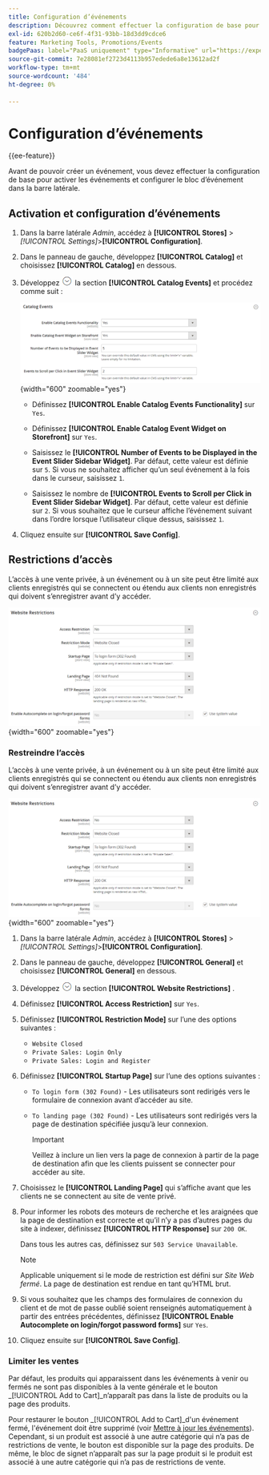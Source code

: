 ```yaml
---
title: Configuration d’événements
description: Découvrez comment effectuer la configuration de base pour activer les événements et configurer le bloc d’événement dans la barre latérale du storefront.
exl-id: 620b2d60-ce6f-4f31-93bb-18d3dd9cdce6
feature: Marketing Tools, Promotions/Events
badgePaas: label="PaaS uniquement" type="Informative" url="https://experienceleague.adobe.com/en/docs/commerce/user-guides/product-solutions" tooltip="S’applique uniquement aux projets Adobe Commerce on Cloud (infrastructure PaaS gérée par Adobe) et aux projets On-premise."
source-git-commit: 7e28081ef2723d4113b957edede6a8e13612ad2f
workflow-type: tm+mt
source-wordcount: '484'
ht-degree: 0%

---
```


# Configuration d’événements

{{ee-feature}}

Avant de pouvoir créer un événement, vous devez effectuer la configuration de base pour activer les événements et configurer le bloc d’événement dans la barre latérale.

## Activation et configuration d’événements

1. Dans la barre latérale _Admin_, accédez à **[!UICONTROL Stores]** > _[!UICONTROL Settings]_>**[!UICONTROL Configuration]**.

1. Dans le panneau de gauche, développez **[!UICONTROL Catalog]** et choisissez **[!UICONTROL Catalog]** en dessous.

1. Développez ![Sélecteur d’extension](../assets/icon-display-expand.png) la section **[!UICONTROL Catalog Events]** et procédez comme suit :

   ![Configuration du catalogue - Événements de catalogue](../configuration-reference/catalog/assets/catalog-events.png){width="600" zoomable="yes"}

   - Définissez **[!UICONTROL Enable Catalog Events Functionality]** sur `Yes`.

   - Définissez **[!UICONTROL Enable Catalog Event Widget on Storefront]** sur `Yes`.

   - Saisissez le **[!UICONTROL Number of Events to be Displayed in the Event Slider Sidebar Widget]**. Par défaut, cette valeur est définie sur `5`. Si vous ne souhaitez afficher qu’un seul événement à la fois dans le curseur, saisissez `1`.

   - Saisissez le nombre de **[!UICONTROL Events to Scroll per Click in Event Slider Sidebar Widget]**. Par défaut, cette valeur est définie sur `2`. Si vous souhaitez que le curseur affiche l’événement suivant dans l’ordre lorsque l’utilisateur clique dessus, saisissez `1`.

1. Cliquez ensuite sur **[!UICONTROL Save Config]**.

## Restrictions d’accès

L’accès à une vente privée, à un événement ou à un site peut être limité aux clients enregistrés qui se connectent ou étendu aux clients non enregistrés qui doivent s’enregistrer avant d’y accéder.

![Configuration générale - restrictions relatives au site web](../configuration-reference/general/assets/general-website-restrictions.png){width="600" zoomable="yes"}

### Restreindre l’accès

L’accès à une vente privée, à un événement ou à un site peut être limité aux clients enregistrés qui se connectent ou étendu aux clients non enregistrés qui doivent s’enregistrer avant d’y accéder.

![Configuration générale - restrictions relatives au site web](../configuration-reference/general/assets/general-website-restrictions.png){width="600" zoomable="yes"}

1. Dans la barre latérale _Admin_, accédez à **[!UICONTROL Stores]** > _[!UICONTROL Settings]_>**[!UICONTROL Configuration]**.

1. Dans le panneau de gauche, développez **[!UICONTROL General]** et choisissez **[!UICONTROL General]** en dessous.

1. Développez ![Sélecteur d’extension](../assets/icon-display-expand.png) la section **[!UICONTROL Website Restrictions]** .

1. Définissez **[!UICONTROL Access Restriction]** sur `Yes`.

1. Définissez **[!UICONTROL Restriction Mode]** sur l’une des options suivantes :

   - `Website Closed`
   - `Private Sales: Login Only`
   - `Private Sales: Login and Register`

1. Définissez **[!UICONTROL Startup Page]** sur l’une des options suivantes :

   - `To login form (302 Found)` - Les utilisateurs sont redirigés vers le formulaire de connexion avant d’accéder au site.

   - `To landing page (302 Found)` - Les utilisateurs sont redirigés vers la page de destination spécifiée jusqu’à leur connexion.

     >[!IMPORTANT]
     >
     >Veillez à inclure un lien vers la page de connexion à partir de la page de destination afin que les clients puissent se connecter pour accéder au site.

1. Choisissez le **[!UICONTROL Landing Page]** qui s’affiche avant que les clients ne se connectent au site de vente privé.

1. Pour informer les robots des moteurs de recherche et les araignées que la page de destination est correcte et qu’il n’y a pas d’autres pages du site à indexer, définissez **[!UICONTROL HTTP Response]** sur `200 OK`.

   Dans tous les autres cas, définissez sur `503 Service Unavailable`.

   >[!NOTE]
   >
   >Applicable uniquement si le mode de restriction est défini sur _Site Web fermé_. La page de destination est rendue en tant qu’HTML brut.

1. Si vous souhaitez que les champs des formulaires de connexion du client et de mot de passe oublié soient renseignés automatiquement à partir des entrées précédentes, définissez **[!UICONTROL Enable Autocomplete on login/forgot password forms]** sur `Yes`.

1. Cliquez ensuite sur **[!UICONTROL Save Config]**.

### Limiter les ventes

Par défaut, les produits qui apparaissent dans les événements à venir ou fermés ne sont pas disponibles à la vente générale et le bouton _[!UICONTROL Add to Cart]_n’apparaît pas dans la liste de produits ou la page des produits.

Pour restaurer le bouton _[!UICONTROL Add to Cart]_d&#39;un événement fermé, l&#39;événement doit être supprimé (voir [Mettre à jour les événements](event-create.md#update-events)). Cependant, si un produit est associé à une autre catégorie qui n’a pas de restrictions de vente, le bouton est disponible sur la page des produits. De même, le bloc de signet n’apparaît pas sur la page produit si le produit est associé à une autre catégorie qui n’a pas de restrictions de vente.
